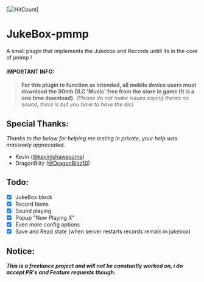 [![HitCount](http://hits.dwyl.io/Jackthehack21/JukeBox-pmmp.svg)]

# JukeBox-pmmp

A small plugin that implements the Jukebox and Records untill its in the core of pmmp !

#### IMPORTANT INFO:
>**For this plugin to function as intended, all mobile device users must download the 90mb DLC 'Music' free from the store in game (It is a one time download).**
>*(Please do not make issues saying theres no sound, there is but you have to have the dlc)*

## Special Thanks:
_Thanks to the below for helping me testing in private, your help was massively appreciated._

- Kevin ([@kevinishawesome](https://github.com/kevinishawesome))
- DragonBlitz ([@DragonBlitz10](https://github.com/Dragonblitz10))

## Todo:

- [x] JukeBox block
- [x] Record Items
- [x] Sound playing
- [x] Popup "Now Playing X"
- [X] Even more config options
- [x] Save and Read state (when server restarts records remain in jukebox)

## Notice:
___This is a freelance project and will not be constantly worked on, i do accept PR's and Feature requests though.___
